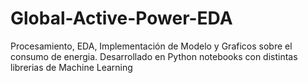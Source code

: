 # Global-Active-Power-EDA

Procesamiento, EDA, Implementación de Modelo y Graficos sobre el consumo de energia.
Desarrollado en Python notebooks con distintas librerias de Machine Learning
